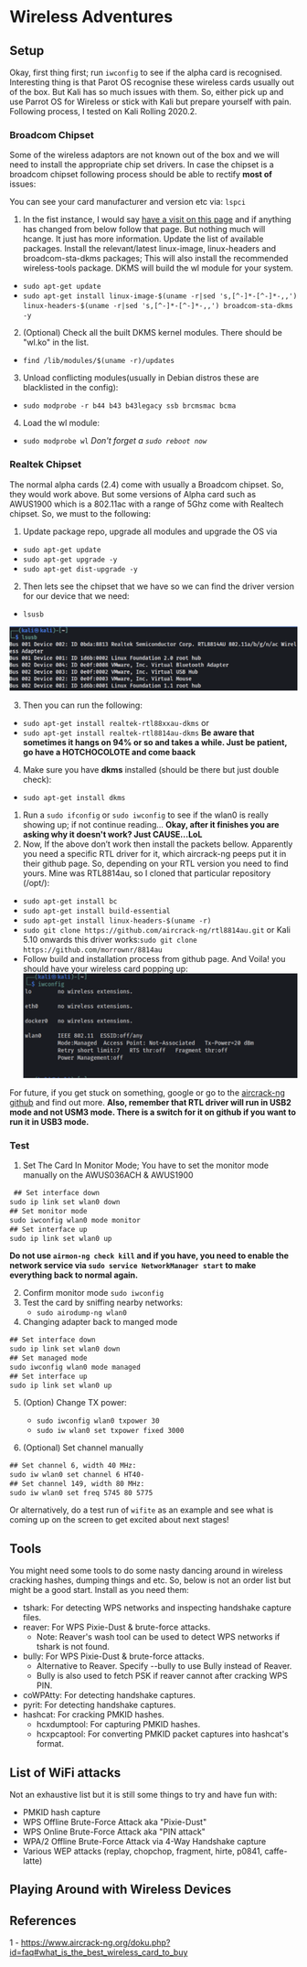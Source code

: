 # Wireless Adventures

## Setup

Okay, first thing first; run `iwconfig` to see if the alpha card is recognised. Interesting thing is that Parot OS recognise these wireless cards usually out of the box. But Kali has so much issues with them. So, either pick up and use Parrot OS for Wireless or stick with Kali but prepare yourself with pain. Following process, I tested on Kali Rolling 2020.2.

### Broadcom Chipset

Some of the wireless adaptors are not known out of the box and we will need to install the appropriate chip set drivers. In case the chipset is a broadcom chipset following process should be able to rectify **most of** issues:

You can see your card manufacturer and version etc via: `lspci`

1. In the fist instance, I would say [have a visit on this page](https://wiki.debian.org/wl) and if anything has changed from below follow that page. But nothing much will hcange. It just has more information. Update the list of available packages. Install the relevant/latest linux-image, linux-headers and broadcom-sta-dkms packages; This will also install the recommended wireless-tools package. DKMS will build the wl module for your system.
  - `sudo apt-get update`
  - `sudo apt-get install linux-image-$(uname -r|sed 's,[^-]*-[^-]*-,,') linux-headers-$(uname -r|sed 's,[^-]*-[^-]*-,,') broadcom-sta-dkms -y`
2. (Optional) Check all the built DKMS kernel modules. There should be "wl.ko" in the list.
  - `find /lib/modules/$(uname -r)/updates`
3. Unload conflicting modules(usually in Debian distros these are blacklisted in the config):
  - `sudo modprobe -r b44 b43 b43legacy ssb brcmsmac bcma`
4. Load the wl module:
  - `sudo modprobe wl`
*Don't forget a `sudo reboot now`*

### Realtek Chipset

The normal alpha cards (2.4) come with usually a Broadcom chipset. So, they would work above. But some versions of Alpha card such as AWUS1900 which is a 802.11ac with a range of 5Ghz come with Realtech chipset. So, we must to the following:

1. Update package repo, upgrade all modules and upgrade the OS via
  - `sudo apt-get update`
  - `sudo apt-get upgrade -y`
  - `sudo apt-get dist-upgrade -y`
2. Then lets see the chipset that we have so we can find the driver version for our device that we need:
 - `lsusb`

 ![](_resources/README-b231bfee.png)

3. Then you can run the following:
  - `sudo apt-get install realtek-rtl88xxau-dkms`
  or
  - `sudo apt-get install realtek-rtl8814au-dkms`
**Be aware that sometimes it hangs on 94% or so and takes a while. Just be patient, go have a HOTCHOCOLOTE and come baack**

4. Make sure you have **dkms** installed (should be there but just double check):
  - `sudo apt-get install dkms`
  1. Run a `sudo ifconfig` or `sudo iwconfig` to see if the wlan0 is really showing up; if not continue reading...
**Okay, after it finishes you are asking why it doesn't work? Just CAUSE...LoL**
5. Now, If the above don’t work then install the packets bellow. Apparently you need a specific RTL driver for it, which aircrack-ng peeps put it in their github page. So, depending on your RTL version you need to find yours. Mine was RTL8814au, so I cloned that particular repository (/opt/):
  - `sudo apt-get install bc`
  - `sudo apt-get install build-essential`
  - `sudo apt-get install linux-headers-$(uname -r)`
  - `sudo git clone https://github.com/aircrack-ng/rtl8814au.git` or Kali 5.10 onwards this driver works:`sudo git clone https://github.com/morrownr/8814au`
  - Follow build and installation process from github page.
And Voila! you should have your wireless card popping up:
![](_resources/README-1d6aade1.png)

For future, if you get stuck on something, google or go to the [aircrack-ng github](https://github.com/aircrack-ng/rtl8814au) and find out more. **Also, remember that RTL driver will run in USB2 mode and not USM3 mode. There is a switch for it on github if you want to run it in USB3 mode.**

### Test

1. Set The Card In Monitor Mode; You have to set the monitor mode manually on the AWUS036ACH & AWUS1900
   
  ```shell
   ## Set interface down
  sudo ip link set wlan0 down
  ## Set monitor mode
  sudo iwconfig wlan0 mode monitor
  ## Set interface up
  sudo ip link set wlan0 up
  ```
**Do not use `airmon-ng check kill` and if you have, you need to enable the network service via `sudo service NetworkManager start` to make everything back to normal again.**

2. Confirm monitor mode `sudo iwconfig`
3. Test the card by sniffing nearby networks:
   - `sudo airodump-ng wlan0`
4. Changing adapter back to manged mode

  ```shell
  ## Set interface down
  sudo ip link set wlan0 down
  ## Set managed mode
  sudo iwconfig wlan0 mode managed
  ## Set interface up
  sudo ip link set wlan0 up
  ```

5. (Option) Change TX power:
   - `sudo iwconfig wlan0 txpower 30`
   - `sudo iw wlan0 set txpower fixed 3000`

6. (Optional) Set channel manually
```shell
## Set channel 6, width 40 MHz: 
sudo iw wlan0 set channel 6 HT40-
## Set channel 149, width 80 MHz:
sudo iw wlan0 set freq 5745 80 5775
```

Or alternatively, do a test run of `wifite` as an example and see what is coming up on the screen to get excited about next stages!

## Tools

You might need some tools to do some nasty dancing around in wireless cracking hashes, dumping things and etc. So, below is not an order list but might be a good start. Install as you need them:

- tshark: For detecting WPS networks and inspecting handshake capture files.
- reaver: For WPS Pixie-Dust & brute-force attacks.
  - Note: Reaver's wash tool can be used to detect WPS networks if tshark is not found.
- bully: For WPS Pixie-Dust & brute-force attacks.
  - Alternative to Reaver. Specify --bully to use Bully instead of Reaver.
  - Bully is also used to fetch PSK if reaver cannot after cracking WPS PIN.
- coWPAtty: For detecting handshake captures.
- pyrit: For detecting handshake captures.
- hashcat: For cracking PMKID hashes.
  - hcxdumptool: For capturing PMKID hashes.
  - hcxpcaptool: For converting PMKID packet captures into hashcat's format.

## List of WiFi attacks

Not an exhaustive list but it is still some things to try and have fun with:

- PMKID hash capture
- WPS Offline Brute-Force Attack aka "Pixie-Dust"
- WPS Online Brute-Force Attack aka "PIN attack"
- WPA/2 Offline Brute-Force Attack via 4-Way Handshake capture
- Various WEP attacks (replay, chopchop, fragment, hirte, p0841, caffe-latte)

## Playing Around with Wireless Devices

References
--------------------------------------------------

1 - <https://www.aircrack-ng.org/doku.php?id=faq#what_is_the_best_wireless_card_to_buy>
